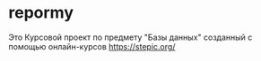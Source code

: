 # repormy
Это Курсовой проект по предмету "Базы данных"
созданный с помощью онлайн-курсов https://stepic.org/
